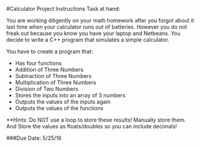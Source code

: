 #Calculator Project Instructions
Task at hand: 

You are working diligently on your math homework after you forgot about it last time when your calculator runs out of batteries. 
However you do not freak out because you know you have your laptop and Netbeans. You decide to write a C++ program that simulates 
a simple calculator.

You have to create a program that:
- Has four functions
- Addition of Three Numbers
- Subtraction of Three Numbers
- Multiplication of Three Numbers
- Division of Two Numbers
- Stores the inputs into an array of 3 numbers
- Outputs the values of the inputs again
- Outputs the values of the functions

**Hints: Do NOT use a loop to store these results! Manually store them. And Store the values as floats/doubles so you can include 
decimals!

###Due Date: 5/25/16
